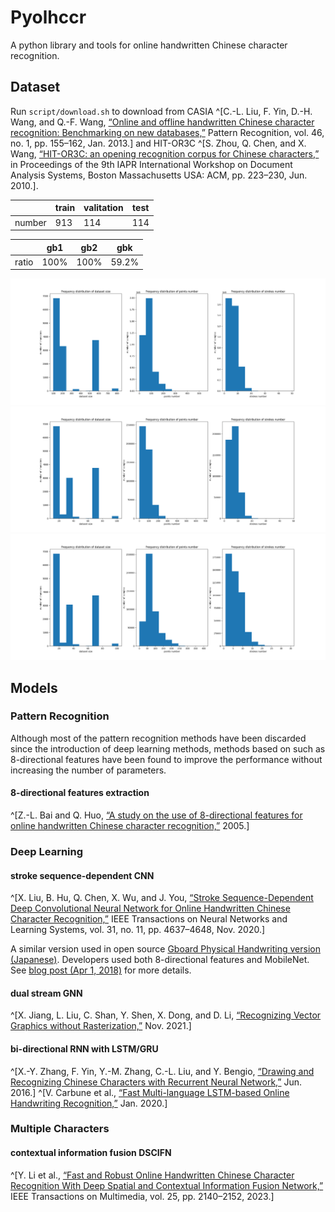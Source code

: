 # Pyolhccr

A python library and tools for online handwritten Chinese character recognition.

## Dataset

Run `script/download.sh` to download from CASIA ^[C.-L. Liu, F. Yin, D.-H. Wang, and Q.-F. Wang, [“Online and offline handwritten Chinese character recognition: Benchmarking on new databases,”](https://linkinghub.elsevier.com/retrieve/pii/S0031320312002919) Pattern Recognition, vol. 46, no. 1, pp. 155–162, Jan. 2013.] and HIT-OR3C ^[S. Zhou, Q. Chen, and X. Wang, [“HIT-OR3C: an opening recognition corpus for Chinese characters,”](https://dl.acm.org/doi/10.1145/1815330.1815359) in Proceedings of the 9th IAPR International Workshop on Document Analysis Systems, Boston Massachusetts USA: ACM, pp. 223–230, Jun. 2010.].

||train|valitation| test|
|--|--|--|--|
|number|913 |114 |114 |

||gb1|gb2|gbk|
|--|--|--|--|
|ratio|100% |100% |59.2%|

![Train dataset digest](assets/train_digest.png)
![Validation dataset digest](assets/validation_digest.png)
![Test dataset digest](assets/test_digest.png)

## Models

### Pattern Recognition

Although most of the pattern recognition methods have been discarded since the introduction of deep learning methods, methods based on such as 8-directional features have been found to improve the performance without increasing the number of parameters.

#### 8-directional features extraction

^[Z.-L. Bai and Q. Huo, [“A study on the use of 8-directional features for online handwritten Chinese character recognition,”](https://ieeexplore.ieee.org/document/1575550) 2005.]

### Deep Learning

#### stroke sequence-dependent CNN

^[X. Liu, B. Hu, Q. Chen, X. Wu, and J. You, [“Stroke Sequence-Dependent Deep Convolutional Neural Network for Online Handwritten Chinese Character Recognition,”](https://ieeexplore.ieee.org/document/8949703) IEEE Transactions on Neural Networks and Learning Systems, vol. 31, no. 11, pp. 4637–4648, Nov. 2020.]

A similar version used in open source [Gboard Physical Handwriting version (Japanese)](https://github.com/google/mozc-devices/blob/master/mozc-nazoru). Developers used both 8-directional features and MobileNet. See [blog post (Apr 1, 2018)](https://developers-jp.googleblog.com/2018/04/tegaki.html) for more details.

#### dual stream GNN

^[X. Jiang, L. Liu, C. Shan, Y. Shen, X. Dong, and D. Li, [“Recognizing Vector Graphics without Rasterization,”](https://arxiv.org/abs/2111.03281) Nov. 2021.]

#### bi-directional RNN with LSTM/GRU

^[X.-Y. Zhang, F. Yin, Y.-M. Zhang, C.-L. Liu, and Y. Bengio, [“Drawing and Recognizing Chinese Characters with Recurrent Neural Network,”](https://arxiv.org/abs/1606.06539) Jun. 2016.]
^[V. Carbune et al., [“Fast Multi-language LSTM-based Online Handwriting Recognition,”](http://arxiv.org/abs/1902.10525) Jan. 2020.]

### Multiple Characters

#### contextual information fusion DSCIFN

^[Y. Li et al., [“Fast and Robust Online Handwritten Chinese Character Recognition With Deep Spatial and Contextual Information Fusion Network,”](https://ieeexplore.ieee.org/document/9682541) IEEE Transactions on Multimedia, vol. 25, pp. 2140–2152, 2023.]
